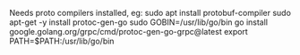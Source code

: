 Needs proto compilers installed, eg: sudo apt install protobuf-compiler
                                     sudo apt-get -y install protoc-gen-go
                                     sudo GOBIN=/usr/lib/go/bin go install google.golang.org/grpc/cmd/protoc-gen-go-grpc@latest
                                     export PATH=$PATH:/usr/lib/go/bin
                            
